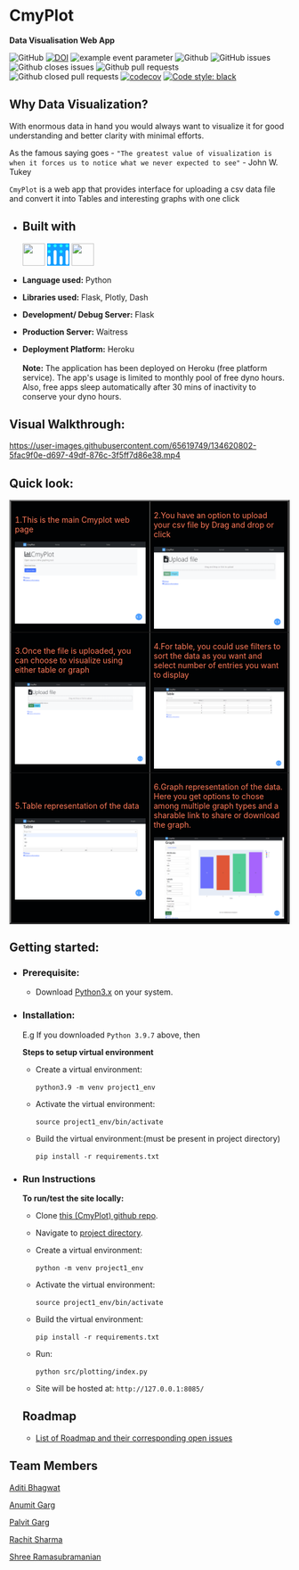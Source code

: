 # CmyPlot  
**Data Visualisation Web App** 


![GitHub](https://img.shields.io/github/license/ShreeSub/CmyPlot)
[![DOI](https://zenodo.org/badge/DOI/10.5281/zenodo.5634725.svg)](https://doi.org/10.5281/zenodo.5634725)
![example event parameter](https://github.com/bradley-erickson/project1/actions/workflows/python-app.yml/badge.svg?event=push)
![Github](https://img.shields.io/badge/language-python-red.svg)
![GitHub issues](https://img.shields.io/github/issues-raw/ShreeSub/CmyPlot)
![Github closes issues](https://img.shields.io/github/issues-closed-raw/ShreeSub/CmyPlot)
![Github pull requests](https://img.shields.io/github/issues-pr/ShreeSub/CmyPlot)
![Github closed pull requests](https://img.shields.io/github/issues-pr-closed/ShreeSub/CmyPlot)
[![codecov](https://codecov.io/gh/ShreeSub/CmyPlot/branch/main/graph/badge.svg?token=R0VY8JQO96)](https://codecov.io/gh/ShreeSub/CmyPlot)
[![Code style: black](https://img.shields.io/badge/code%20style-black-000000.svg)](https://github.com/psf/black)

## Why Data Visualization?

With enormous data in hand you would always want to visualize it for good understanding and better clarity with minimal efforts. 

As the famous saying goes - `"The greatest value of visualization is when it forces us to notice what we never expected to see"` - John W. Tukey

`CmyPlot` is a web app that provides interface for uploading a csv data file and convert it into Tables and interesting graphs with one click

- ## Built with

  <img src="https://cdn.jsdelivr.net/gh/devicons/devicon/icons/python/python-original.svg" width="40" height="40" />
  <img src="docs/images/custom_icons/plotly_icon.png" width="40" height="40"/>
  <img src = "https://cdn.jsdelivr.net/gh/devicons/devicon/icons/flask/flask-original.svg" width="40" height="40"/>

- **Language used:** Python
- **Libraries used:** Flask, Plotly, Dash
- **Development/ Debug Server:** Flask
- **Production Server:** Waitress
- **Deployment Platform:** Heroku <br><br>
**Note:** The application has been deployed on Heroku (free platform service). The app's usage is limited to monthly pool of free dyno hours. Also, free apps sleep automatically after 30 mins of inactivity to conserve your dyno hours.
## Visual Walkthrough:
https://user-images.githubusercontent.com/65619749/134620802-5fac9f0e-d697-49df-876c-3f5ff7d86e38.mp4

## Quick look:

<table border="2" bordercolorlight="#b9dcff" bordercolordark="#006fdd">

  <tr style="background: #010203 ">
    <td valign="left"> 
      <p style="color: #FF7A59"> 1.This is the main Cmyplot web page 
      </p>
      <a href="./docs/images/home_page_updated.png"> 
        <img src="./docs/images/home_page_updated.png" >      
      </a>
    </td>
    <td valign="left"> 
      <p style="color: #FF7A59"> 2.You have an option to upload your csv file 
        by Drag and drop or click
      </p>
      <a href="./docs/images/pre_upload_updated.png">
        <img src="./docs/images/pre_upload_updated.png"> 
      </a>
    </td>
  </tr>
  
  <tr style="background: #010203;"> 
    <td valign="left">
      <p style="color: #FF7A59"> 3.Once the file is uploaded, you can choose
         to visualize using either table or graph
      </p>  
      <a href="./docs/images/post_upload_updated.png">
        <img src="./docs/images/post_upload_updated.png">    
      </a>
    </td>
    <td valign="left"> 
      <p style="color: #FF7A59"> 4.For table, you could use 
      filters to sort the data as you want and select number of entries you want to display
      </p>
      <a href="./docs/images/table_updated.png">
        <img src="./docs/images/table_updated.png">          
      </a>
    </td>

  </tr> 
  
  <tr style="background: #010203;"> 
    <td valign="left">
     <p style="color: #FF7A59"> 5.Table representation of the data
      </p>
     <a href="./docs/images/table_filtered_updated.png">
        <img src="./docs/images/table_filtered_updated.png"> 
      </a> 
    </td> 
    <td valign="left">
     <p style="color: #FF7A59"> 6.Graph representation of the data. Here you get options to chose among multiple graph types and a sharable link to share or download the graph.
      </p>
     <a href="./docs/images/graph_filled_updated.png">
        <img src="./docs/images/graph_filled_updated.png"> 
      </a> 
    </td> 
  </tr> 

  <!-- <tr style="background: #010203;"> 
    <td valign = "center">
      <a href="./docs/images/graph_filled.png">
        <img src="./docs/images/graph_filled.png"> 
      </a>
    </td>
    
  </tr>  -->
 </table>
   
## Getting started:

  - ### Prerequisite:
      - Download [Python3.x](https://www.python.org/downloads/) on your system.

   - ### Installation:
      E.g If you downloaded `Python 3.9.7` above, then

      **Steps to setup virtual environment**
     - Create a virtual environment:

        `python3.9 -m venv project1_env`
    
     - Activate the virtual environment: 

        `source project1_env/bin/activate`
    
     - Build the virtual environment:(must be present in project directory)

        `pip install -r requirements.txt`

  - ### Run Instructions

     **To run/test the site locally:**

     - Clone [this (CmyPlot) github repo](https://github.com/bradley-erickson/CmyPlot).

     - Navigate to [project directory](./).

     - Create a virtual environment:

        `python -m venv project1_env`
    
     - Activate the virtual environment: 

        `source project1_env/bin/activate`
    
     - Build the virtual environment:

        `pip install -r requirements.txt`
  
     - Run:
     
        `python src/plotting/index.py`

     - Site will be hosted at:
       `http://127.0.0.1:8085/`

     ## Roadmap
       - [List of Roadmap and their corresponding open issues](https://github.com/bradley-erickson/CmyPlot/issues/48)

## Team Members
[Aditi Bhagwat](https://github.com/aditi12200)

[Anumit Garg](https://github.com/anumitgarg)

[Palvit Garg](https://github.com/palvitgarg99)

[Rachit Sharma](https://github.com/elric97)

[Shree Ramasubramanian](https://github.com/ShreeSub)

